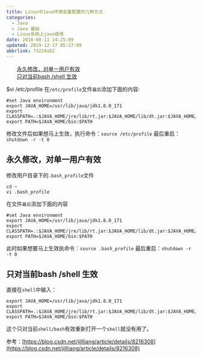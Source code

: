 ```yaml
---
title: Linux中Java环境变量配置的几种方式
categories: 
  - Java
  - Java 基础
  - Linux系统上java使用
date: 2018-08-11 14:25:09
updated: 2019-12-17 05:17:09
abbrlink: 73224a52
---
```

<div id='my_toc'><a href="/blog/73224a52/#永久修改，对单一用户有效" class="header_2">永久修改，对单一用户有效</a><br><a href="/blog/73224a52/#只对当前bash-/shell-生效" class="header_2">只对当前bash /shell 生效</a><br></div>
<style>.header_1{margin-left: 1em;}.header_2{margin-left: 2em;}.header_3{margin-left: 3em;}.header_4{margin-left: 4em;}.header_5{margin-left: 5em;}.header_6{margin-left: 6em;}</style>
<!--more-->
<script>if (navigator.platform.search('arm')==-1){document.getElementById('my_toc').style.display = 'none';}var e,p = document.getElementsByTagName('p');while (p.length>0) {e = p[0];e.parentElement.removeChild(e);}</script>

<!--end-->
$vi /etc/profile
在`/etc/profile`文件`最后`添加下面的内容:
```
#set Java environment
export JAVA_HOME=/usr/lib/java/jdk1.8.0_171
export CLASSPATH=.:$JAVA_HOME/jre/lib/rt.jar:$JAVA_HOME/lib/dt.jar:$JAVA_HOME/lib/tools.jar
export PATH=$JAVA_HOME/bin:$PATH
```
修改文件后如果想马上生效，执行命令：`source /etc/profile`
最后重启：`shutdown -r -t 0`
##  永久修改，对单一用户有效 ##
修改用户目录下的`.bash_profile`文件
```
cd ~
vi .bash_profile
```
在文件`最后`添加下面的内容
```
#set Java environment
export JAVA_HOME=/usr/lib/java/jdk1.8.0_171
export CLASSPATH=.:$JAVA_HOME/jre/lib/rt.jar:$JAVA_HOME/lib/dt.jar:$JAVA_HOME/lib/tools.jar
export PATH=$JAVA_HOME/bin:$PATH
```
此时如果想要马上生效执命令：`source .bash_profile`
最后重启：`shutdown -r -t 0`

## 只对当前bash /shell 生效 ##

直接在`shell`中输入：

```
export JAVA_HOME=/usr/lib/java/jdk1.8.0_171
export CLASSPATH=.:$JAVA_HOME/jre/lib/rt.jar:$JAVA_HOME/lib/dt.jar:$JAVA_HOME/lib/tools.jar
export PATH=$JAVA_HOME/bin:$PATH
```
这个只对当前`shell/bash`有效重新打开一个`shell`就没有用了。


参考：[https://blog.csdn.net/jillliang/article/details/8216308](https://blog.csdn.net/jillliang/article/details/8216308)
